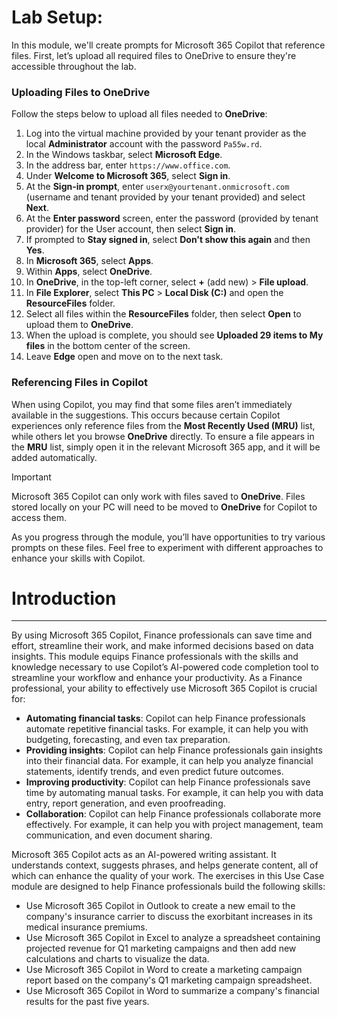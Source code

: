 # Lab Setup:

In this module, we'll create prompts for Microsoft 365 Copilot that reference files. First, let’s upload all required files to OneDrive to ensure they're accessible throughout the lab.


### Uploading Files to OneDrive

Follow the steps below to upload all files needed to **OneDrive**:

1. Log into the virtual machine provided by your tenant provider as the local **Administrator** account with the password `Pa55w.rd`.
2. In the Windows taskbar, select **Microsoft Edge**.
3. In the address bar, enter `https://www.office.com`.
4. Under **Welcome to Microsoft 365**, select **Sign in**.
5. At the **Sign-in prompt**, enter `userx@yourtenant.onmicrosoft.com` (username and tenant provided by your tenant provided) and select **Next**.
6. At the **Enter password** screen, enter the password (provided by tenant provider) for the User account, then select **Sign in**.
7. If prompted to **Stay signed in**, select **Don't show this again** and then **Yes**.
8. In **Microsoft 365**, select **Apps**.
9. Within **Apps**, select **OneDrive**.
10. In **OneDrive**, in the top-left corner, select **+** (add new) > **File upload**.
11. In **File Explorer**, select **This PC** > **Local Disk (C:)** and open the **ResourceFiles** folder.
12. Select all files within the **ResourceFiles** folder, then select **Open** to upload them to **OneDrive**.
13. When the upload is complete, you should see **Uploaded 29 items to My files** in the bottom center of the screen.
14. Leave **Edge** open and move on to the next task.

### Referencing Files in Copilot

When using Copilot, you may find that some files aren’t immediately available in the suggestions. This occurs because certain Copilot experiences only reference files from the **Most Recently Used (MRU)** list, while others let you browse **OneDrive** directly. To ensure a file appears in the **MRU** list, simply open it in the relevant Microsoft 365 app, and it will be added automatically.

> [!IMPORTANT]
> Microsoft 365 Copilot can only work with files saved to **OneDrive**. Files stored locally on your PC will need to be moved to **OneDrive** for Copilot to access them.

As you progress through the module, you’ll have opportunities to try various prompts on these files. Feel free to experiment with different approaches to enhance your skills with Copilot.

# Introduction
---
By using Microsoft 365 Copilot, Finance professionals can save time and effort, streamline their work, and make informed decisions based on data insights. This module equips Finance professionals with the skills and knowledge necessary to use Copilot’s AI-powered code completion tool to streamline your workflow and enhance your productivity. As a Finance professional, your ability to effectively use Microsoft 365 Copilot is crucial for:

 -  **Automating financial tasks**: Copilot can help Finance professionals automate repetitive financial tasks. For example, it can help you with budgeting, forecasting, and even tax preparation.
 -  **Providing insights**: Copilot can help Finance professionals gain insights into their financial data. For example, it can help you analyze financial statements, identify trends, and even predict future outcomes.
 -  **Improving productivity**: Copilot can help Finance professionals save time by automating manual tasks. For example, it can help you with data entry, report generation, and even proofreading.
 -  **Collaboration**: Copilot can help Finance professionals collaborate more effectively. For example, it can help you with project management, team communication, and even document sharing.

Microsoft 365 Copilot acts as an AI-powered writing assistant. It understands context, suggests phrases, and helps generate content, all of which can enhance the quality of your work. The exercises in this Use Case module are designed to help Finance professionals build the following skills:

 -  Use Microsoft 365 Copilot in Outlook to create a new email to the company's insurance carrier to discuss the exorbitant increases in its medical insurance premiums.
 -  Use Microsoft 365 Copilot in Excel to analyze a spreadsheet containing projected revenue for Q1 marketing campaigns and then add new calculations and charts to visualize the data.
 -  Use Microsoft 365 Copilot in Word to create a marketing campaign report based on the company's Q1 marketing campaign spreadsheet.
 -  Use Microsoft 365 Copilot in Word to summarize a company's financial results for the past five years.
